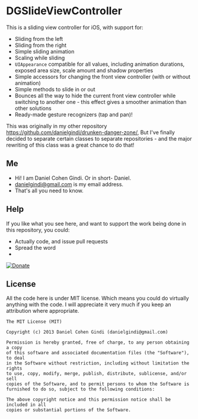 DGSlideViewController
=====================

This is a sliding view controller for iOS, with support for:
* Sliding from the left
* Sliding from the right
* Simple sliding animation
* Scaling while sliding
* `UIAppearance` compatible for all values, including animation durations, exposed area size, scale amount and shadow properties
* Simple accessors for changing the front view controller (with or without animation)
* Simple methods to slide in or out
* Bounces all the way to hide the current front view controller while switching to another one - this effect gives a smoother animation than other solutions
* Ready-made gesture recognizers (tap and pan)!

This was originally in my other repository https://github.com/danielgindi/drunken-danger-zone/,
But I've finally decided to separate certain classes to separate repositories - and the major rewriting of this class was a great chance to do that!

## Me
* Hi! I am Daniel Cohen Gindi. Or in short- Daniel.
* danielgindi@gmail.com is my email address.
* That's all you need to know.

## Help

If you like what you see here, and want to support the work being done in this repository, you could:
* Actually code, and issue pull requests
* Spread the word
* 
[![Donate](https://www.paypalobjects.com/en_US/i/btn/btn_donate_LG.gif)](https://www.paypal.com/cgi-bin/webscr?cmd=_s-xclick&hosted_button_id=CHRDHZE79YTMQ)

## License

All the code here is under MIT license. Which means you could do virtually anything with the code.
I will appreciate it very much if you keep an attribution where appropriate.

    The MIT License (MIT)
    
    Copyright (c) 2013 Daniel Cohen Gindi (danielgindi@gmail.com)
    
    Permission is hereby granted, free of charge, to any person obtaining a copy
    of this software and associated documentation files (the "Software"), to deal
    in the Software without restriction, including without limitation the rights
    to use, copy, modify, merge, publish, distribute, sublicense, and/or sell
    copies of the Software, and to permit persons to whom the Software is
    furnished to do so, subject to the following conditions:
    
    The above copyright notice and this permission notice shall be included in all
    copies or substantial portions of the Software.
